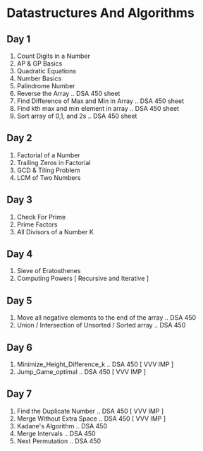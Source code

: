 # Datastructures And Algorithms
  
## Day 1
  
1. Count Digits in a Number  
2. AP & GP Basics  
3. Quadratic Equations  
4. Number Basics  
5. Palindrome Number  
6. Reverse the Array .. DSA 450 sheet  
7. Find Difference of Max and Min in Array .. DSA 450 sheet  
8. Find kth max and min element in array .. DSA 450 sheet  
9. Sort array of 0,1, and 2s .. DSA 450 sheet  
  
## Day 2  
  
1. Factorial of a Number  
2. Trailing Zeros in Factorial  
3. GCD & Tiling Problem  
4. LCM of Two Numbers  

## Day 3  

1. Check For Prime  
2. Prime Factors  
3. All Divisors of a Number  K

## Day 4  

1. Sieve of Eratosthenes  
2. Computing Powers [ Recursive and Iterative ]  

## Day 5 

1. Move all negative elements to the end of the array .. DSA 450 
2. Union / Intersection of Unsorted / Sorted array .. DSA 450 

## Day 6 
 
1. Minimize_Height_Difference_k .. DSA 450  [ VVV IMP ] 
2. Jump_Game_optimal .. DSA 450  [ VVV IMP ] 

## Day 7 

1. Find the Duplicate Number .. DSA 450 [ VVV IMP ] 
2. Merge Without Extra Space .. DSA 450 [ VVV IMP ] 
3. Kadane's Algorithm .. DSA 450 
4. Merge Intervals .. DSA 450 
5. Next Permutation .. DSA 450 



 



